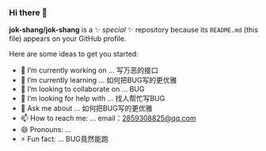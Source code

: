 ### Hi there 👋

**jok-shang/jok-shang** is a ✨ _special_ ✨ repository because its `README.md` (this file) appears on your GitHub profile.

Here are some ideas to get you started:

- 🔭 I’m currently working on ...      写万恶的接口
- 🌱 I’m currently learning ...        如何把BUG写的更优雅
- 👯 I’m looking to collaborate on ... BUG
- 🤔 I’m looking for help with ...     找人帮忙写BUG
- 💬 Ask me about ...                  如何把BUG写的更优雅
- 📫 How to reach me: ...              email：2859308825@qq.com
- 😄 Pronouns: ...
- ⚡ Fun fact: ...                     BUG竟然能跑
